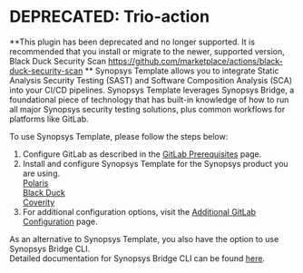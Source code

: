 # DEPRECATED: Trio-action

**This plugin has been deprecated and no longer supported. It is recommended that you install or migrate to the
newer, supported version, Black Duck Security Scan https://github.com/marketplace/actions/black-duck-security-scan
**
Synopsys Template allows you to integrate Static Analysis Security Testing (SAST) and Software Composition Analysis (SCA) into your CI/CD pipelines. 
Synopsys Template leverages Synopsys Bridge, a foundational piece of technology that has built-in knowledge of how to run all major Synopsys security testing solutions, plus common workflows for platforms like GitLab.

To use Synopsys Template, please follow the steps below:

1. Configure GitLab as described in the [GitLab Prerequisites](https://sig-product-docs.synopsys.com/bundle/bridge/page/documentation/c_gitlab-prerequisites.html) page.
2. Install and configure Synopsys Template for the Synopsys product you are using. <br/>
[Polaris](https://sig-product-docs.synopsys.com/bundle/bridge/page/documentation/c_gitlab-with-polaris.html) <br/>
[Black Duck](https://sig-product-docs.synopsys.com/bundle/bridge/page/documentation/c_gitlab-with-blackduck.html)  <br/>
[Coverity](https://sig-product-docs.synopsys.com/bundle/bridge/page/documentation/c_gitlab-with-coverity.html) <br/>
3. For additional configuration options, visit the [Additional GitLab Configuration](https://sig-product-docs.synopsys.com/bundle/bridge/page/documentation/c_additional-gitlab-parameters.html) page.

As an alternative to Synopsys Template, you also have the option to use Synopsys Bridge CLI. <br/>
Detailed documentation for Synopsys Bridge CLI can be found [here](https://sig-product-docs.synopsys.com/bundle/bridge/page/documentation/c_overview.html).

